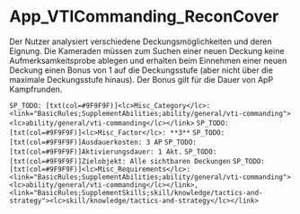 # App_VTICommanding_ReconCover

Der Nutzer analysiert verschiedene Deckungsmöglichkeiten und deren Eignung. Die Kameraden müssen zum Suchen einer neuen Deckung keine Aufmerksamkeitsprobe ablegen und erhalten beim Einnehmen einer neuen Deckung einen Bonus von 1 auf die Deckungsstufe (aber nicht über die maximale Deckungsstufe hinaus). Der Bonus gilt für die Dauer von ApP Kampfrunden.

`SP_TODO: [txt(col=#9F9F9F)]<lc>Misc_Category</lc>: <link="BasicRules;SupplementAbilities;ability/general/vti-commanding"><lc>ability/general/vti-commanding</lc></link>`
`SP_TODO: [txt(col=#9F9F9F)]<lc>Misc_Factor</lc>: **3**`
`SP_TODO: [txt(col=#9F9F9F)]Ausdauerkosten: 3 AP`
`SP_TODO: [txt(col=#9F9F9F)]Aktivierungsdauer: 1 Akt.`
`SP_TODO: [txt(col=#9F9F9F)]Zielobjekt: Alle sichtbaren Deckungen`
`SP_TODO: [txt(col=#9F9F9F)]<lc>Misc_Requirements</lc>: <link="BasicRules;SupplementAbilities;ability/general/vti-commanding"><lc>ability/general/vti-commanding</lc></link>, <link="BasicRules;SupplementSkills;skill/knowledge/tactics-and-strategy"><lc>skill/knowledge/tactics-and-strategy</lc></link>`